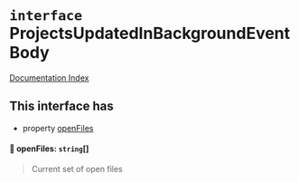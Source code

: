 # `interface` ProjectsUpdatedInBackgroundEventBody

[Documentation Index](../README.md)

## This interface has

- property [openFiles](#-openfiles-string)


#### 📄 openFiles: `string`\[]

> Current set of open files



